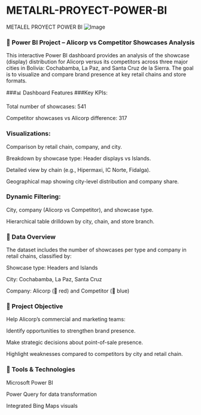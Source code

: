 # METALRL-PROYECT-POWER-BI
METALEL PROYECT POWER BI
![Image](https://github.com/user-attachments/assets/967df254-9961-4688-a372-7424473d10e8)
### 🧠 Power BI Project – Alicorp vs Competitor Showcases Analysis
This interactive Power BI dashboard provides an analysis of the showcase (display) distribution for Alicorp versus its competitors across three major cities in Bolivia: Cochabamba, La Paz, and Santa Cruz de la Sierra. The goal is to visualize and compare brand presence at key retail chains and store formats.

###📊 Dashboard Features
###Key KPIs:

Total number of showcases: 541

Competitor showcases vs Alicorp difference: 317

### Visualizations:

Comparison by retail chain, company, and city.

Breakdown by showcase type: Header displays vs Islands.

Detailed view by chain (e.g., Hipermaxi, IC Norte, Fidalga).

Geographical map showing city-level distribution and company share.

### Dynamic Filtering:

City, company (Alicorp vs Competitor), and showcase type.

Hierarchical table drilldown by city, chain, and store branch.

### 🧩 Data Overview
The dataset includes the number of showcases per type and company in retail chains, classified by:

Showcase type: Headers and Islands

City: Cochabamba, La Paz, Santa Cruz

Company: Alicorp (🔴 red) and Competitor (🔵 blue)

### 🚀 Project Objective
Help Alicorp’s commercial and marketing teams:

Identify opportunities to strengthen brand presence.

Make strategic decisions about point-of-sale presence.

Highlight weaknesses compared to competitors by city and retail chain.

### 📎 Tools & Technologies
Microsoft Power BI

Power Query for data transformation

Integrated Bing Maps visuals
